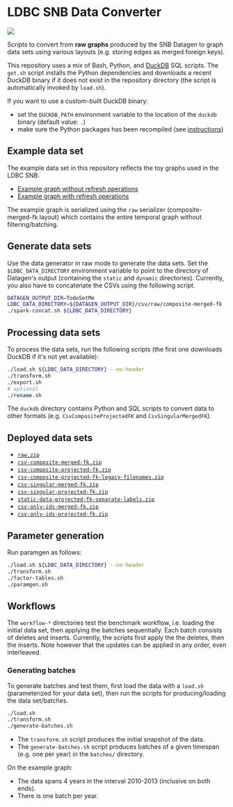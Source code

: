 # LDBC SNB Data Converter

[![](https://github.com/ldbc/ldbc_snb_data_converter/workflows/Convert%20data/badge.svg)](https://github.com/ldbc/ldbc_snb_data_converter/actions)

Scripts to convert from **raw graphs** produced by the SNB Datagen to graph data sets using various layouts (e.g. storing edges as merged foreign keys).

This repository uses a mix of Bash, Python, and [DuckDB](https://duckdb.org) SQL scripts.
The `get.sh` script installs the Python dependencies and downloads a recent DuckDB binary if it does not exist in the repository directory (the script is automatically invoked by `load.sh`).

If you want to use a custom-built DuckDB binary:
* set the `DUCKDB_PATH` environment variable to the location of the `duckdb` binary (default value: `.`)
* make sure the Python packages has been recompiled (see [instructions](https://github.com/duckdb/duckdb/tree/master/tools/pythonpkg))

## Example data set

The example data set in this repository reflects the toy graphs used in the LDBC SNB:

* [Example graph without refresh operations](https://ldbcouncil.org/ldbc_snb_docs/example-graph-without-refreshes.pdf)
* [Example graph with refresh operations](https://ldbcouncil.org/ldbc_snb_docs/example-graph-with-refreshes.pdf)

The example graph is serialized using the `raw` serializer (composite-merged-fk layout) which contains the entire temporal graph without filtering/batching.

## Generate data sets

Use the data generator in raw mode to generate the data sets. Set the `$LDBC_DATA_DIRECTORY` environment variable to point to the directory of Datagen's output (containing the `static` and `dynamic` directories). Currently, you also have to concatenate the CSVs using the following script.

```bash
DATAGEN_OUTPUT_DIR=TodoSetMe
LDBC_DATA_DIRECTORY=${DATAGEN_OUTPUT_DIR}/csv/raw/composite-merged-fk
./spark-concat.sh ${LDBC_DATA_DIRECTORY}
```

## Processing data sets

To process the data sets, run the following scripts (the first one downloads DuckDB if it's not yet available):

```bash
./load.sh ${LDBC_DATA_DIRECTORY} --no-header
./transform.sh
./export.sh
# optional
./rename.sh
```

The `duckdb` directory contains Python and SQL scripts to convert data to other formats (e.g. `CsvCompositeProjectedFK` and `CsvSingularMergedFK`).

## Deployed data sets

* [`raw.zip`](https://ldbcouncil.org/ldbc_snb_data_converter/raw.zip)
* [`csv-composite-merged-fk.zip`](https://ldbcouncil.org/ldbc_snb_data_converter/csv-composite-merged-fk.zip)
* [`csv-composite-projected-fk.zip`](https://ldbcouncil.org/ldbc_snb_data_converter/csv-composite-projected-fk.zip)
* [`csv-composite-projected-fk-legacy-filenames.zip`](https://ldbcouncil.org/ldbc_snb_data_converter/csv-composite-projected-fk-legacy-filenames.zip)
* [`csv-singular-merged-fk.zip`](https://ldbcouncil.org/ldbc_snb_data_converter/csv-singular-merged-fk.zip)
* [`csv-singular-projected-fk.zip`](https://ldbcouncil.org/ldbc_snb_data_converter/csv-singular-projected-fk.zip)
* [`static-data-projected-fk-separate-labels.zip`](https://ldbcouncil.org/ldbc_snb_data_converter/static-data-projected-fk-separate-labels.zip)
* [`csv-only-ids-merged-fk.zip`](https://ldbcouncil.org/ldbc_snb_data_converter/csv-only-ids-merged-fk.zip)
* [`csv-only-ids-projected-fk.zip`](https://ldbcouncil.org/ldbc_snb_data_converter/csv-only-ids-projected-fk.zip)

## Parameter generation

Run paramgen as follows:

```bash
./load.sh ${LDBC_DATA_DIRECTORY} --no-header
./transform.sh
./factor-tables.sh
./paramgen.sh
```

## Workflows

The `workflow-*` directories test the benchmark workflow, i.e. loading the initial data set, then applying the batches sequentially.
Each batch consists of deletes and inserts.
Currently, the scripts first apply the the deletes, then the inserts.
Note however that the updates can be applied in any order, even interleaved.

### Generating batches

To generate batches and test them, first load the data with a `load.sh` (parameterized for your data set), then run the scripts for producing/loading the data set/batches.

```bash
./load.sh
./transform.sh
./generate-batches.sh
```

* The `transform.sh` script produces the initial snapshot of the data.
* The `generate-batches.sh` script produces batches of a given timespan (e.g. one per year) in the `batches/` directory.

On the example graph:
* The data spans 4 years in the interval 2010-2013 (inclusive on both ends).
* There is one batch per year.
